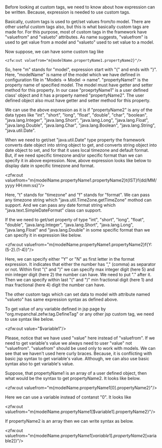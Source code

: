 Before looking at custom tags, we need to know about how expression can be written. Because, expression is needed to use custom tags.

Basically, custom tags is used to get/set values from/to model. There are other useful custom tags also, but this is what basically custom tags are made for.
For this purpose, most of custom tags in the framework have "valuefrom" and "valueto" attributes. As name suggests, "valuefrom" is used to get value from a model and "valueto" used to set value to a model.

Now suppose, we can have some custom tag like

    <zfw:out valuefrom="m{modelName.propertyName1.propertyName2}"/>

So, here "m" stands for "model", expression start with "{" and ends with "}".
Here, "modelName" is name of the model which we have defined in configuration file in
"Models -> Model -> name".
"propertyName1" is the property name of specified model. The model must have getter and setter method for this property. In our case "proeprtyName1" is a user defined class' object and it has a property named "propertyName2". The user defined object also must have getter and setter method for this property.

We can use the above expression as it is if "propertyName2" is any of the data types like "int", "short", "long", "float", "double", "char", "boolean", "java.lang.Integer", "java.lang.Short", "java.lang.Long", "java.lang.Float", "java.lang.Double", "java.lang.Char", "java.lang.Boolean", "java.lang.String", "java.util.Date".

When we need to get/set "java.util.Date" type property the framework converts date object into string object to get, and converts string object into date object to set, and for that it uses local timezone and default format. But, if we need specific timezone and/or specific format than we can specify it in above expression. Now, above expression looks like below to display date in specific timezone and format.

&lt;zfw:out valuefrom="m{modelName.propertyName1.propertyName2}t{IST}f{dd/MM/yyyy HH:mm:ss}"/&gt;

Here, "t" stands for "timezone" and "f" stands for "format". We can pass any timezone string which "java.util.TimeZone.getTimeZone" mothod can support. And we can pass any date format string which "java.text.SimpleDateFormat" class can support.

If the we need to get/set property of type "int", "short", "long", "float", "double", "java.lang.Integer", "java.lang.Short", "java.lang.Long", "java.lang.Float" and "java.lang.Double" in some specific format than we can specify it in expression like below.

<zfw:out valuefrom="m{modelName.propertyName1.propertyName2}f{Y:(5-2).(1-4)}"/>

Here, we can specify either "Y" or "N" as first letter in the format expression. It indicates that either the number has "," (comma) as separator or not. Within first "(" and ")" we can specify max integer digit (here 5) and min integer digit (here 2) the number can have. We need to put "." after it. Then we can specify within last "(" and ")" min fractional digit (here 1) and max fractional (here 4) digit the number can have.

The other custom tags which can set data to model with attribute named "valueto" has same expression syntax as defined above.

To get value of any variable defined in jsp page by "org.mvpanchal.zefw.tag.DefineTag" or any other jsp custom tag, we need to use syntax like below.

<zfw:out value="$variable1"/>

Please, notice that we have used "value" here instead of "valuefrom". If we need to get variable's value we always need to user "value" not "valuefrom". "valuefrom" should be used only to work with models.
We can see that we haven't used here curly braces. Because, it is conflicting with basic jsp syntax to get variable's value. Although, we can also use basic syntax also to get variable's value.

Suppose, that propertyName1 is an array of a user defined object, then what would be the syntax to get propertyName2. It looks like below.

<zfw:out valuefrom="m{modelName.propertyName1[0].propertyName2}"/>

Here we can use a variable instead of contanst "0". It looks like

<zfw:out valuefrom="m{modelName.propertyName1[$variable1].propertyName2}"/>

If propertyName2 is an array then we can write syntax as below.

<zfw:out valuefrom="m{modelName.propertyName1[$variable1].propertyName2[$variable2]}"/>